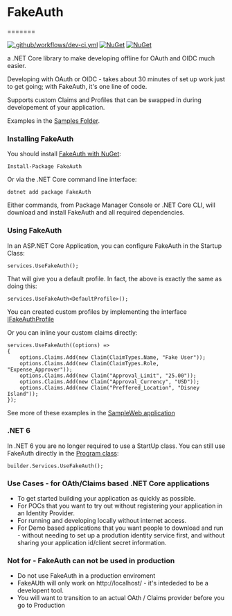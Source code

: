 # FakeAuth
=======

[![.github/workflows/dev-ci.yml](https://github.com/calebjenkins/FakeAuth/actions/workflows/dev-ci.yml/badge.svg?branch=Develop)](https://github.com/calebjenkins/FakeAuth/actions/workflows/dev-ci.yml)
[![NuGet](https://img.shields.io/nuget/dt/fakeauth.svg)](https://www.nuget.org/packages/fakeauth) 
[![NuGet](https://img.shields.io/nuget/vpre/fakeauth.svg)](https://www.nuget.org/packages/fakeauth)

a .NET Core library to make developing offline for OAuth and OIDC much easier. 

Developing with OAuth or OIDC - takes about 30 minutes of set up work just to get going; with FakeAuth, it's one line of code.  

Supports custom Claims and Profiles that can be swapped in during developement of your application. 

Examples in the [Samples Folder](https://github.com/calebjenkins/FakeAuth/tree/main/Samples).

### Installing FakeAuth

You should install [FakeAuth with NuGet](https://www.nuget.org/packages/FakeAuth):

    Install-Package FakeAuth
    
Or via the .NET Core command line interface:

    dotnet add package FakeAuth

Either commands, from Package Manager Console or .NET Core CLI, will download and install FakeAuth and all required dependencies.

### Using FakeAuth

In an ASP.NET Core Application, you can configure FakeAuth in the Startup Class:

    services.UseFakeAuth();

That will give you a default profile. In fact, the above is exactly the same as doing this:

    services.UseFakeAuth<DefaultProfile>();

You can created custom profiles by implementing the interface [IFakeAuthProfile](https://github.com/calebjenkins/FakeAuth/blob/main/src/FakeAuth/Profiles/IFakeAuthProfile.cs)

Or you can inline your custom claims directly:

    services.UseFakeAuth((options) =>
    {
		options.Claims.Add(new Claim(ClaimTypes.Name, "Fake User"));
		options.Claims.Add(new Claim(ClaimTypes.Role, "Expense_Approver"));
		options.Claims.Add(new Claim("Approval_Limit", "25.00"));
		options.Claims.Add(new Claim("Approval_Currency", "USD"));
		options.Claims.Add(new Claim("Preffered_Location", "Disney Island"));
	});

See more of these examples in the [SampleWeb application](https://github.com/calebjenkins/FakeAuth/tree/main/Samples/FakeAuth.SampleWeb)

### .NET 6

In .NET 6 you are no longer required to use a StartUp class. You can still use FakeAuth directly in the [Program class](https://github.com/calebjenkins/FakeAuth/blob/main/Samples/nuget.SampleWeb6.0/Program.cs):

    builder.Services.UseFakeAuth();

### Use Cases - for OAth/Claims based .NET Core applications

- To get started building your application as quickly as possible.
- For POCs that you want to try out without registering your application in an Identity Provider.
- For running and developing locally without internet access.
- For Demo based applications that you want people to download and run - without needing to set up a prodution identity service first, and without sharing your application id/client secret information. 

### Not for - FakeAuth can not be used in production
- Do not use FakeAuth in a production enviroment
- FakeAUth will only work on http://localhost/ - it's intededed to be a developent tool.
- You will want to transition to an actual OAth / Claims provider before you go to Production



